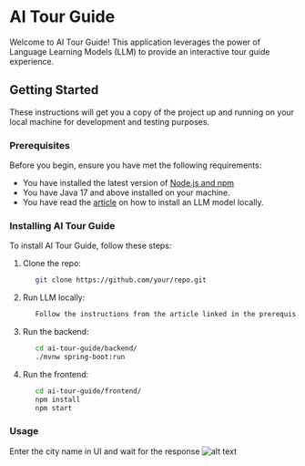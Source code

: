# AI Tour Guide

Welcome to AI Tour Guide! This application leverages the power of Language Learning Models (LLM) to provide an interactive tour guide experience. 

## Getting Started

These instructions will get you a copy of the project up and running on your local machine for development and testing purposes.

### Prerequisites

Before you begin, ensure you have met the following requirements:

- You have installed the latest version of [Node.js and npm](https://nodejs.org/en/download/)
- You have Java 17 and above installed on your machine.
- You have read the [article](https://medium.com/@beyondbasics/how-to-install-an-llm-model-locally-a-comprehensive-guide-08e3ba015aca) on how to install an LLM model locally.

### Installing AI Tour Guide

To install AI Tour Guide, follow these steps:

1. Clone the repo:
   ```bash
      git clone https://github.com/your/repo.git
2. Run LLM locally:
   ```bash
      Follow the instructions from the article linked in the prerequisites
4. Run the backend:
   ```bash
      cd ai-tour-guide/backend/
      ./mvnw spring-boot:run
5. Run the frontend:
   ```bash
      cd ai-tour-guide/frontend/
      npm install
      npm start


### Usage
Enter the city name in UI and wait for the response
![alt text](image.png)
